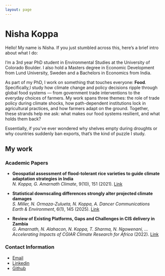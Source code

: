 ```yaml
---
layout: page
---
```

<link rel="stylesheet" href="/assets/css/custom.css?v=3"> 


# Nisha Koppa

Hello! My name is Nisha. If you just stumbled across this, here’s a brief intro about what I do:

I’m a 3rd year PhD student in Environmental Studies at the University of Colorado Boulder. I also hold a Masters degree in Economic Development from Lund University, Sweden and a Bachelors in Economics from India. 

As part of my PhD, I work on something that touches everyone: **Food**. Specifically,I study how climate change and policy decisions ripple through global food systems — from government trade interventions to the everyday choices of farmers. My work spans three themes: the role of trade policy during climate shocks, how path-dependent institutions lock in agricultural practices, and how farmers adapt on the ground. Together, these strands help me ask: what makes our food systems resilient, and what holds them back? 

Essentially, if you’ve ever wondered why shelves empty during droughts or why countries suddenly ban exports, that’s the kind of puzzle I study. 

## My work

### Academic Papers

- **Geospatial assessment of flood-tolerant rice varieties to guide climate adaptation strategies in India**  
  *N. Koppa, G. Amarnath* *Climate*, 9(10), 151 (2021). [Link](https://doi.org/10.3390/cli9100151)  

- **Statistical downscaling differences strongly alter projected climate damages**  
  *S. Miller, N. Ormaza-Zulueta, N. Koppa, A. Dancer*  *Communications Earth & Environment*, 6(1), 145 (2025). [Link](https://doi.org/10.1038/s43247-025-01145-7)  

- **Review of Existing Platforms, Gaps and Challenges in CIS delivery in Zambia**  
  *G. Amarnath, N. Alahacon, N. Koppa, T. Sharma, N. Ngowenani, …*  *Accelerating Impacts of CGIAR Climate Research for Africa* (2022). [Link](https://www.climate.cgiar.org/)  

### Contact Information
- [Email](mailto:nisha.koppa@colorado.edu)
- [Linkedin](https://www.linkedin.com/in/nisha-koppa-44a642120/)
- [Github](https://github.com/nkoppa) 
